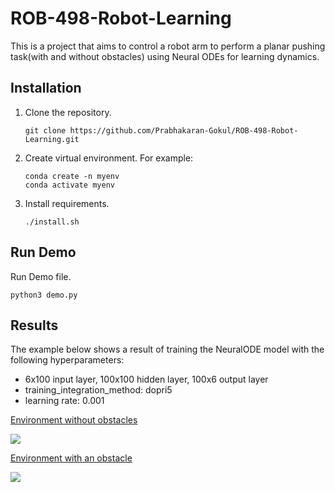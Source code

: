 # ROB-498-Robot-Learning

This is a project that aims to control a robot arm to perform a planar pushing task(with and without obstacles) using Neural ODEs for learning dynamics.

## Installation

1. Clone the repository.

    ```
    git clone https://github.com/Prabhakaran-Gokul/ROB-498-Robot-Learning.git
    ```
2. Create virtual environment. For example:
    ```
    conda create -n myenv
    conda activate myenv
     ```
3. Install requirements.
    ```
    ./install.sh
    ```

## Run Demo
Run Demo file.
```
python3 demo.py
```

## Results
The example below shows a result of training the NeuralODE model with the following hyperparameters:
- 6x100 input layer, 100x100 hidden layer, 100x6 output layer
- training_integration_method:  dopri5
- learning rate: 0.001

<u>Environment without obstacles</u>

![](./plots/2023-04-21%2002:23:19.080359/pushing_visualization_free.gif)

<u>Environment with an obstacle</u>

![](./plots/2023-04-21%2002:23:19.080359/pushing_visualization_obs.gif)
